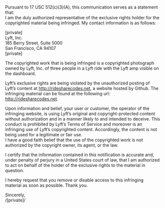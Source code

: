 Pursuant to 17 USC 512(c)(3)(A), this communication serves as a statement that:   
I am the duly authorized representative of the exclusive rights holder for the copyrighted material being infringed. My contact information is as follows:   

[private]     
Lyft, Inc.    
185 Berry Street, Suite 5000    
San Francisco, CA 94107    
[private]   

The copyrighted work that is being infringed is a copyrighted photograph owned by Lyft, Inc. of three people in a Lyft ride with the Lyft amp visible on the dashboard.   

Lyft’s exclusive rights are being violated by the unauthorized posting of Lyft’s content at http://ridesharecodes.net, a website hosted by Github. The infringing material can be found at the following url: http://ridesharecodes.net.   

Upon information and belief, your user or customer, the operator of the infringing website, is using Lyft’s original and copyright-protected content without authorization and in a manner likely to and intended to deceive. This conduct is prohibited by Lyft’s Terms of Service and moreover is an infringing use of Lyft’s copyrighted content. Accordingly, the content is not being used for a legitimate or fair use.    
I have a good faith belief that the use of the copyrighted work is not authorized by the copyright owner, its agent, or the law.   

I certify that the information contained in this notification is accurate and, under penalty of perjury in a United States court of law, that I am authorized to act on behalf of the holder of the exclusive rights to the material in question.   

I hereby request that you remove or disable access to this infringing material as soon as possible. Thank you.   

Sincerely,    
/[private]/   
